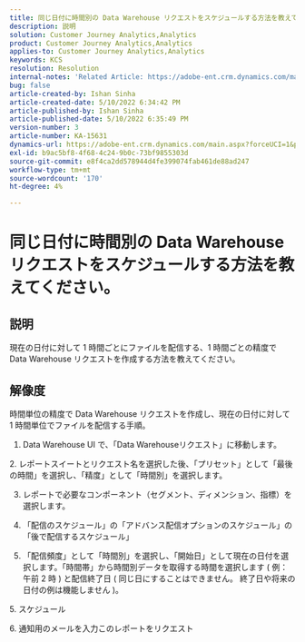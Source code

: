 ```yaml
---
title: 同じ日付に時間別の Data Warehouse リクエストをスケジュールする方法を教えてください。
description: 説明
solution: Customer Journey Analytics,Analytics
product: Customer Journey Analytics,Analytics
applies-to: Customer Journey Analytics,Analytics
keywords: KCS
resolution: Resolution
internal-notes: 'Related Article: https://adobe-ent.crm.dynamics.com/main.aspx?appid=c8f3a4cd-a068-e911-a957-000d3a34e00b&pagetype=entityrecord&etn=knowledgearticle&id=b5d08a45-cea0-ea11-a812-000d3a303484'
bug: false
article-created-by: Ishan Sinha
article-created-date: 5/10/2022 6:34:42 PM
article-published-by: Ishan Sinha
article-published-date: 5/10/2022 6:35:49 PM
version-number: 3
article-number: KA-15631
dynamics-url: https://adobe-ent.crm.dynamics.com/main.aspx?forceUCI=1&pagetype=entityrecord&etn=knowledgearticle&id=90ec1ddb-8fd0-ec11-a7b5-0022480a8753
exl-id: b9ac5bf8-4f68-4c24-9b0c-73bf9855303d
source-git-commit: e8f4ca2dd578944d4fe399074fab461de88ad247
workflow-type: tm+mt
source-wordcount: '170'
ht-degree: 4%

---
```


# 同じ日付に時間別の Data Warehouse リクエストをスケジュールする方法を教えてください。

## 説明


現在の日付に対して 1 時間ごとにファイルを配信する、1 時間ごとの精度で Data Warehouse リクエストを作成する方法を教えてください。


## 解像度


時間単位の精度で Data Warehouse リクエストを作成し、現在の日付に対して 1 時間単位でファイルを配信する手順。

1. Data Warehouse UI で、「Data Warehouseリクエスト」に移動します。

2. レポートスイートとリクエスト名を選択した後、「プリセット」として「最後の時間」を選択し、「精度」として「時間別」を選択します。

3. レポートで必要なコンポーネント（セグメント、ディメンション、指標）を選択します。

3. 「配信のスケジュール」の「アドバンス配信オプションのスケジュール」の「後で配信するスケジュール」

4. 「配信頻度」として「時間別」を選択し、「開始日」として現在の日付を選択します。「時間帯」から時間別データを取得する時間を選択します ( 例：午前 2 時 ) と配信終了日 ( 同じ日にすることはできません。 終了日や将来の日付の例は機能しません )。

5. スケジュール

6. 通知用のメールを入力このレポートをリクエスト
